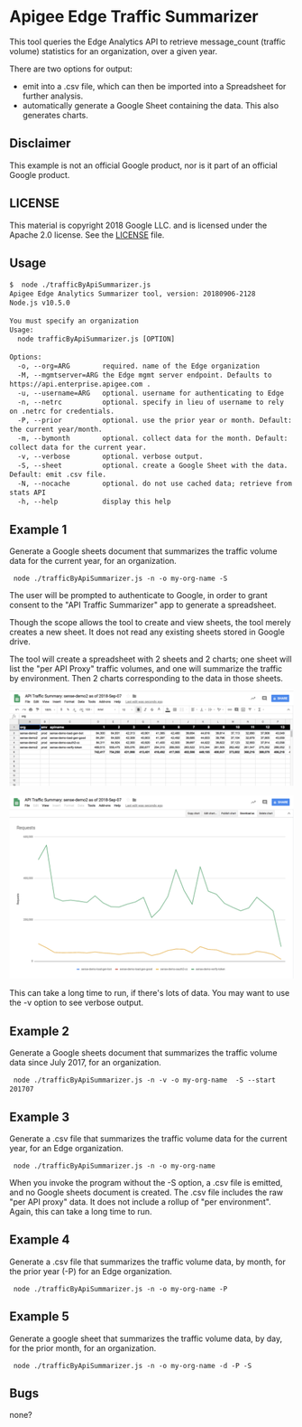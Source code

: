 # Apigee Edge Traffic Summarizer

This tool queries the Edge Analytics API to retrieve message_count (traffic volume) statistics for an organization, over a given year.

There are two options for output:

- emit into a .csv file, which can then be imported into a Spreadsheet for further analysis.
- automatically generate a Google Sheet containing the data. This also generates charts.

## Disclaimer

This example is not an official Google product, nor is it part of an official Google product.

## LICENSE

This material is copyright 2018 Google LLC.
and is licensed under the Apache 2.0 license. See the [LICENSE](LICENSE) file.

## Usage

```
$  node ./trafficByApiSummarizer.js
Apigee Edge Analytics Summarizer tool, version: 20180906-2128
Node.js v10.5.0

You must specify an organization
Usage:
  node trafficByApiSummarizer.js [OPTION]

Options:
  -o, --org=ARG        required. name of the Edge organization
  -M, --mgmtserver=ARG the Edge mgmt server endpoint. Defaults to https://api.enterprise.apigee.com .
  -u, --username=ARG   optional. username for authenticating to Edge
  -n, --netrc          optional. specify in lieu of username to rely on .netrc for credentials.
  -P, --prior          optional. use the prior year or month. Default: the current year/month.
  -m, --bymonth        optional. collect data for the month. Default: collect data for the current year.
  -v, --verbose        optional. verbose output.
  -S, --sheet          optional. create a Google Sheet with the data. Default: emit .csv file.
  -N, --nocache        optional. do not use cached data; retrieve from stats API
  -h, --help           display this help
```

## Example 1

Generate a Google sheets document that summarizes the traffic volume data for the current year, for an organization.

```
 node ./trafficByApiSummarizer.js -n -o my-org-name -S
```

The user will be prompted to authenticate to Google, in order to grant
consent to the "API Traffic Summarizer" app to generate a spreadsheet.

Though the scope allows the tool to create and view sheets, the tool merely
creates a new sheet. It does not read any existing sheets stored in Google drive.

The tool will create a spreadsheet with 2 sheets and 2 charts; one sheet will
list the "per API Proxy" traffic volumes, and one will summarize the traffic by
environment.  Then 2 charts corresponding to the data in those sheets.


![Sheet1](images/screenshot-20180907-083518.png "per-API Proxy traffic sheet")

![Chart1](images/screenshot-20180907-083533.png "per-API Proxy traffic chart")


This can take a long time to run, if there's lots of data. You may want to use the -v option to see
verbose output.


## Example 2

Generate a Google sheets document that summarizes the traffic volume data since July 2017, for an organization.

```
 node ./trafficByApiSummarizer.js -n -v -o my-org-name  -S --start 201707
```


## Example 3

Generate a .csv file that summarizes the traffic volume data for the current year, for an Edge organization.

```
 node ./trafficByApiSummarizer.js -n -o my-org-name
```


When you invoke the program without the -S option, a .csv file is emitted, and
no Google sheets document is created. The .csv file includes the raw "per API
proxy" data. It does not include a rollup of "per environment".  Again, this
can take a long time to run.


## Example 4

Generate a .csv file that summarizes the traffic volume data, by month, for the prior year (-P) for an Edge organization.


```
 node ./trafficByApiSummarizer.js -n -o my-org-name -P
```

## Example 5

Generate a google sheet that summarizes the traffic volume data, by day, for the prior month, for an organization.

```
 node ./trafficByApiSummarizer.js -n -o my-org-name -d -P -S
```


## Bugs

none?

